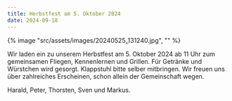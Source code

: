 ```yaml
---
title: Herbstfest am 5. Oktober 2024
date: 2024-09-18
---
```


{% image "src/assets/images/20240525_131240.jpg", "" %}

Wir laden ein zu unserem Herbstfest am 5. Oktober 2024 ab 11 Uhr zum gemeinsamen
Fliegen, Kennenlernen und Grillen. Für Getränke und Würstchen wird gesorgt.
Klappstuhl bitte selber mitbringen. Wir freuen uns über zahlreiches Erscheinen,
schon allein der Gemeinschaft wegen.

Harald, Peter, Thorsten, Sven und Markus.
